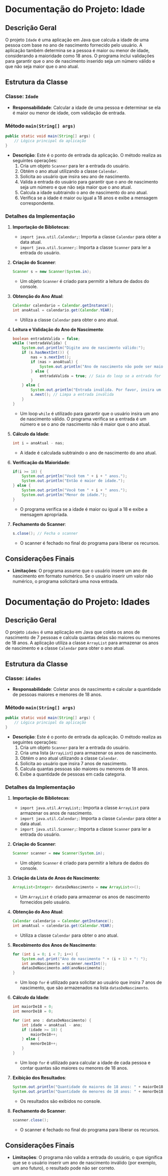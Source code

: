 # Documentação do Projeto: Idade

## Descrição Geral

O projeto `Idade` é uma aplicação em Java que calcula a idade de uma pessoa com base no ano de nascimento fornecido pelo usuário. A aplicação também determina se a pessoa é maior ou menor de idade, considerando a maioridade como 18 anos. O programa inclui validações para garantir que o ano de nascimento inserido seja um número válido e que não seja maior que o ano atual.

## Estrutura da Classe

### Classe: `Idade`

- **Responsabilidade**: Calcular a idade de uma pessoa e determinar se ela é maior ou menor de idade, com validação de entrada.

### Método `main(String[] args)`

```java
public static void main(String[] args) {
    // Lógica principal da aplicação
}
```

- **Descrição**: Este é o ponto de entrada da aplicação. O método realiza as seguintes operações:
  1. Cria um objeto `Scanner` para ler a entrada do usuário.
  2. Obtém o ano atual utilizando a classe `Calendar`.
  3. Solicita ao usuário que insira seu ano de nascimento.
  4. Valida a entrada do usuário para garantir que o ano de nascimento seja um número e que não seja maior que o ano atual.
  5. Calcula a idade subtraindo o ano de nascimento do ano atual.
  6. Verifica se a idade é maior ou igual a 18 anos e exibe a mensagem correspondente.

### Detalhes da Implementação

1. **Importação de Bibliotecas**:
   - `import java.util.Calendar;`: Importa a classe `Calendar` para obter a data atual.
   - `import java.util.Scanner;`: Importa a classe `Scanner` para ler a entrada do usuário.

2. **Criação do Scanner**:
   ```java
   Scanner s = new Scanner(System.in);
   ```
   - Um objeto `Scanner` é criado para permitir a leitura de dados do console.

3. **Obtenção do Ano Atual**:
   ```java
   Calendar calendario = Calendar.getInstance();
   int anoAtual = calendario.get(Calendar.YEAR);
   ```
   - Utiliza a classe `Calendar` para obter o ano atual.

4. **Leitura e Validação do Ano de Nascimento**:
   ```java
   boolean entradaValida = false;
   while (!entradaValida) {
       System.out.println("Digite ano de nascimento válido:");
       if (s.hasNextInt()) {
           nas = s.nextInt();
           if (nas > anoAtual) {
               System.out.println("Ano de nascimento não pode ser maior que o ano atual (" + anoAtual + "). Tente novamente.");
           } else {
               entradaValida = true; // Saia do loop se a entrada for válida
           }
       } else {
           System.out.println("Entrada inválida. Por favor, insira um número.");
           s.next(); // Limpa a entrada inválida
       }
   }
   ```
   - Um loop `while` é utilizado para garantir que o usuário insira um ano de nascimento válido. O programa verifica se a entrada é um número e se o ano de nascimento não é maior que o ano atual.

5. **Cálculo da Idade**:
   ```java
   int i = anoAtual - nas;
   ```
   - A idade é calculada subtraindo o ano de nascimento do ano atual.

6. **Verificação da Maioridade**:
   ```java
   if(i >= 18) {
       System.out.println("Você tem " + i + " anos.");
       System.out.println("Então é maior de idade.");
   } else {
       System.out.println("Você tem " + i + " anos.");
       System.out.println("Menor de idade.");
   }
   ```
   - O programa verifica se a idade é maior ou igual a 18 e exibe a mensagem apropriada.

7. **Fechamento do Scanner**:
   ```java
   s.close(); // Fecha o scanner
   ```
   - O scanner é fechado no final do programa para liberar os recursos.

## Considerações Finais

- **Limitações**: O programa assume que o usuário insere um ano de nascimento em formato numérico. Se o usuário inserir um valor não numérico, o programa solicitará uma nova entrada.




# Documentação do Projeto: Idades

## Descrição Geral

O projeto `idades` é uma aplicação em Java que coleta os anos de nascimento de 7 pessoas e calcula quantas delas são maiores ou menores de 18 anos. A aplicação utiliza a classe `ArrayList` para armazenar os anos de nascimento e a classe `Calendar` para obter o ano atual.

## Estrutura da Classe

### Classe: `idades`

- **Responsabilidade**: Coletar anos de nascimento e calcular a quantidade de pessoas maiores e menores de 18 anos.

### Método `main(String[] args)`

```java
public static void main(String[] args) {
    // Lógica principal da aplicação
}
```

- **Descrição**: Este é o ponto de entrada da aplicação. O método realiza as seguintes operações:
  1. Cria um objeto `Scanner` para ler a entrada do usuário.
  2. Cria uma lista (`ArrayList`) para armazenar os anos de nascimento.
  3. Obtém o ano atual utilizando a classe `Calendar`.
  4. Solicita ao usuário que insira 7 anos de nascimento.
  5. Calcula quantas pessoas são maiores ou menores de 18 anos.
  6. Exibe a quantidade de pessoas em cada categoria.

### Detalhes da Implementação

1. **Importação de Bibliotecas**:
   - `import java.util.ArrayList;`: Importa a classe `ArrayList` para armazenar os anos de nascimento.
   - `import java.util.Calendar;`: Importa a classe `Calendar` para obter a data atual.
   - `import java.util.Scanner;`: Importa a classe `Scanner` para ler a entrada do usuário.

2. **Criação do Scanner**:
   ```java
   Scanner scanner = new Scanner(System.in);
   ```
   - Um objeto `Scanner` é criado para permitir a leitura de dados do console.

3. **Criação da Lista de Anos de Nascimento**:
   ```java
   ArrayList<Integer> datasDeNascimento = new ArrayList<>();
   ```
   - Um `ArrayList` é criado para armazenar os anos de nascimento fornecidos pelo usuário.

4. **Obtenção do Ano Atual**:
   ```java
   Calendar calendario = Calendar.getInstance();
   int anoAtual = calendario.get(Calendar.YEAR);
   ```
   - Utiliza a classe `Calendar` para obter o ano atual.

5. **Recebimento dos Anos de Nascimento**:
   ```java
   for (int i = 0; i < 7; i++) {
       System.out.print("Ano de nascimento " + (i + 1) + ": ");
       int anoNascimento = scanner.nextInt();
       datasDeNascimento.add(anoNascimento);
   }
   ```
   - Um loop `for` é utilizado para solicitar ao usuário que insira 7 anos de nascimento, que são armazenados na lista `datasDeNascimento`.

6. **Cálculo da Idade**:
   ```java
   int maiorDe18 = 0;
   int menorDe18 = 0;

   for (int ano : datasDeNascimento) {
       int idade = anoAtual - ano;
       if (idade >= 18) {
           maiorDe18++;
       } else {
           menorDe18++;
       }
   }
   ```
   - Um loop `for` é utilizado para calcular a idade de cada pessoa e contar quantas são maiores ou menores de 18 anos.

7. **Exibição dos Resultados**:
   ```java
   System.out.println("Quantidade de maiores de 18 anos: " + maiorDe18);
   System.out.println("Quantidade de menores de 18 anos: " + menorDe18);
   ```
   - Os resultados são exibidos no console.

8. **Fechamento do Scanner**:
   ```java
   scanner.close();
   ```
   - O scanner é fechado no final do programa para liberar os recursos.

## Considerações Finais

- **Limitações**: O programa não valida a entrada do usuário, o que significa que se o usuário inserir um ano de nascimento inválido (por exemplo, um ano futuro), o resultado pode não ser correto.


